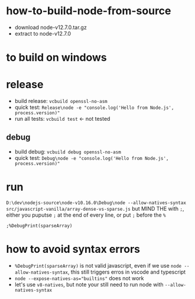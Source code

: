 # how-to-build-node-from-source

- download node-v12.7.0.tar.gz
- extract to node-v12.7.0

# to build on windows

# release

- build release: `vcbuild openssl-no-asm`
- quick test:  `Release\node -e "console.log('Hello from Node.js', process.version)"`
- run all tests: `vcbuild test` <- not tested

## debug

- build debug: `vcbuild debug openssl-no-asm`
- quick test: `Debug\node -e "console.log('Hello from Node.js', process.version)"`

# run

`D:\dev\nodejs-source\node-v10.16.0\Debug\node --allow-natives-syntax src/javascript-vanilla/array-dense-vs-sparse.js`
but MIND THE with `;`, either you puputse `;` at the end of every line, or put `;` before the `%`
```
;%DebugPrint(sparseArray)
```

# how to avoid syntax errors

- `%DebugPrint(sparseArray)` is not valid javascript, even if we use `node --allow-natives-syntax`, this still triggers erros in vscode and typescript
- `node --expose-natives-as="builtins"` does not work
- let's use `v8-natives`, but note your still need to run node with `--allow-natives-syntax`




